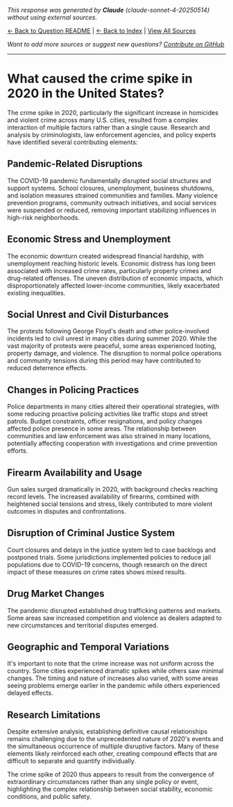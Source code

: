 <!-- 
Generated by: claude
Model: claude-sonnet-4-20250514
Prompt type: default
Generated at: 2025-06-12T20:54:21.634496
-->

*This response was generated by **Claude** (claude-sonnet-4-20250514) without using external sources.*

[← Back to Question README](README.md) | [← Back to Index](../README.md) | [View All Sources](../allsources.md)

*Want to add more sources or suggest new questions? [Contribute on GitHub](https://github.com/justinwest/SuggestedSources)*

---

# What caused the crime spike in 2020 in the United States?

The crime spike in 2020, particularly the significant increase in homicides and violent crime across many U.S. cities, resulted from a complex interaction of multiple factors rather than a single cause. Research and analysis by criminologists, law enforcement agencies, and policy experts have identified several contributing elements:

## Pandemic-Related Disruptions

The COVID-19 pandemic fundamentally disrupted social structures and support systems. School closures, unemployment, business shutdowns, and isolation measures strained communities and families. Many violence prevention programs, community outreach initiatives, and social services were suspended or reduced, removing important stabilizing influences in high-risk neighborhoods.

## Economic Stress and Unemployment

The economic downturn created widespread financial hardship, with unemployment reaching historic levels. Economic distress has long been associated with increased crime rates, particularly property crimes and drug-related offenses. The uneven distribution of economic impacts, which disproportionately affected lower-income communities, likely exacerbated existing inequalities.

## Social Unrest and Civil Disturbances

The protests following George Floyd's death and other police-involved incidents led to civil unrest in many cities during summer 2020. While the vast majority of protests were peaceful, some areas experienced looting, property damage, and violence. The disruption to normal police operations and community tensions during this period may have contributed to reduced deterrence effects.

## Changes in Policing Practices

Police departments in many cities altered their operational strategies, with some reducing proactive policing activities like traffic stops and street patrols. Budget constraints, officer resignations, and policy changes affected police presence in some areas. The relationship between communities and law enforcement was also strained in many locations, potentially affecting cooperation with investigations and crime prevention efforts.

## Firearm Availability and Usage

Gun sales surged dramatically in 2020, with background checks reaching record levels. The increased availability of firearms, combined with heightened social tensions and stress, likely contributed to more violent outcomes in disputes and confrontations.

## Disruption of Criminal Justice System

Court closures and delays in the justice system led to case backlogs and postponed trials. Some jurisdictions implemented policies to reduce jail populations due to COVID-19 concerns, though research on the direct impact of these measures on crime rates shows mixed results.

## Drug Market Changes

The pandemic disrupted established drug trafficking patterns and markets. Some areas saw increased competition and violence as dealers adapted to new circumstances and territorial disputes emerged.

## Geographic and Temporal Variations

It's important to note that the crime increase was not uniform across the country. Some cities experienced dramatic spikes while others saw minimal changes. The timing and nature of increases also varied, with some areas seeing problems emerge earlier in the pandemic while others experienced delayed effects.

## Research Limitations

Despite extensive analysis, establishing definitive causal relationships remains challenging due to the unprecedented nature of 2020's events and the simultaneous occurrence of multiple disruptive factors. Many of these elements likely reinforced each other, creating compound effects that are difficult to separate and quantify individually.

The crime spike of 2020 thus appears to result from the convergence of extraordinary circumstances rather than any single policy or event, highlighting the complex relationship between social stability, economic conditions, and public safety.